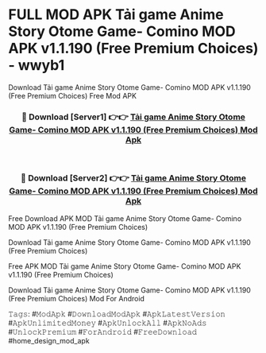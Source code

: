# FULL MOD APK Tải game Anime Story Otome Game- Comino MOD APK v1.1.190 (Free Premium Choices) - wwyb1
Download Tải game Anime Story Otome Game- Comino MOD APK v1.1.190 (Free Premium Choices) Free Mod APK

<div align="center">
<h3>🔴 Download [Server1] 👉👉 <a href="https://apk-comot.site?title=Tải_game_Anime_Story_Otome_Game-_Comino_MOD_APK_v1.1.190_(Free_Premium_Choices)">Tải game Anime Story Otome Game- Comino MOD APK v1.1.190 (Free Premium Choices) Mod Apk</a></h3><br>

<h3>🔴 Download [Server2] 👉👉 <a href="https://apk-comot.site?title=Tải_game_Anime_Story_Otome_Game-_Comino_MOD_APK_v1.1.190_(Free_Premium_Choices)">Tải game Anime Story Otome Game- Comino MOD APK v1.1.190 (Free Premium Choices) Mod Apk</a></h3>
</div>


Free Download APK MOD Tải game Anime Story Otome Game- Comino MOD APK v1.1.190 (Free Premium Choices)

Download Tải game Anime Story Otome Game- Comino MOD APK v1.1.190 (Free Premium Choices) 

Free APK MOD Tải game Anime Story Otome Game- Comino MOD APK v1.1.190 (Free Premium Choices) 

Download Tải game Anime Story Otome Game- Comino MOD APK v1.1.190 (Free Premium Choices) Mod For Android

𝚃𝚊𝚐𝚜: #𝙼𝚘𝚍𝙰𝚙𝚔 #𝙳𝚘𝚠𝚗𝚕𝚘𝚊𝚍𝙼𝚘𝚍𝙰𝚙𝚔 #𝙰𝚙𝚔𝙻𝚊𝚝𝚎𝚜𝚝𝚅𝚎𝚛𝚜𝚒𝚘𝚗 #𝙰𝚙𝚔𝚄𝚗𝚕𝚒𝚖𝚒𝚝𝚎𝚍𝙼𝚘𝚗𝚎𝚢 #𝙰𝚙𝚔𝚄𝚗𝚕𝚘𝚌𝚔𝙰𝚕𝚕 #𝙰𝚙𝚔𝙽𝚘𝙰𝚍𝚜 #𝚄𝚗𝚕𝚘𝚌𝚔𝙿𝚛𝚎𝚖𝚒𝚞𝚖 #𝙵𝚘𝚛𝙰𝚗𝚍𝚛𝚘𝚒𝚍 #𝙵𝚛𝚎𝚎𝙳𝚘𝚠𝚗𝚕𝚘𝚊𝚍 #home_design_mod_apk